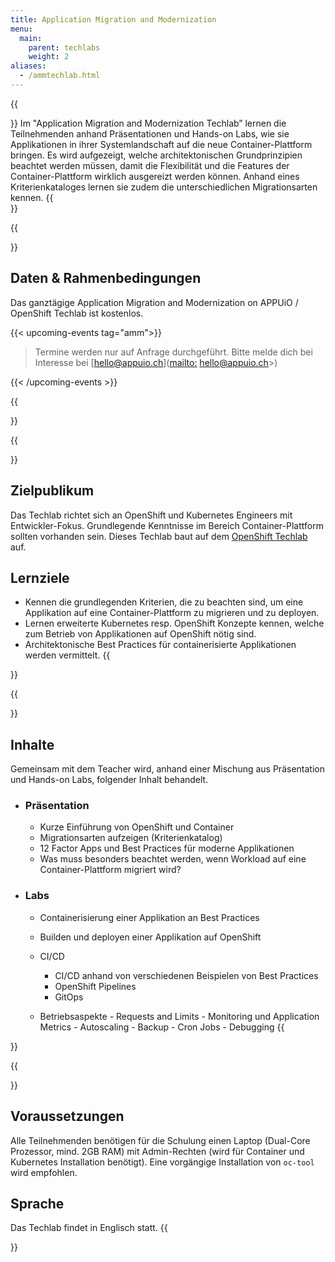```yaml
---
title: Application Migration and Modernization
menu:
  main:
    parent: techlabs
    weight: 2
aliases:
  - /ammtechlab.html
---
```

{{<section class="techlab-hero" header="images/header.svg">}}
Im "Application Migration and Modernization Techlab” lernen die Teilnehmenden anhand Präsentationen und Hands-on Labs, wie sie Applikationen in ihrer Systemlandschaft auf die neue Container-Plattform bringen. Es wird aufgezeigt, welche architektonischen Grundprinzipien beachtet werden müssen, damit die Flexibilität und die Features der Container-Plattform wirklich ausgereizt werden können. Anhand eines Kriterienkataloges lernen sie zudem die unterschiedlichen Migrationsarten kennen.
{{</section>}}

{{<section class="darkblue">}}

## Daten & Rahmenbedingungen

Das ganztägige Application Migration and Modernization on APPUiO / OpenShift Techlab ist kostenlos.

{{< upcoming-events tag="amm">}}

> Termine werden nur auf Anfrage durchgeführt. Bitte melde dich bei Interesse bei [hello@appuio.ch](<mailto:> hello@appuio.ch>)

{{< /upcoming-events >}}

{{</section>}}

{{<section>}}

## Zielpublikum

Das Techlab richtet sich an OpenShift und Kubernetes Engineers mit Entwickler-Fokus. Grundlegende Kenntnisse im Bereich Container-Plattform sollten vorhanden sein. Dieses Techlab baut auf dem [OpenShift Techlab](https://www.appuio.ch/techlabs/openshift/) auf.

## Lernziele

* Kennen die grundlegenden Kriterien, die zu beachten sind, um eine Applikation auf eine Container-Plattform zu migrieren und zu deployen.
* Lernen erweiterte Kubernetes resp. OpenShift Konzepte kennen, welche zum Betrieb von Applikationen auf OpenShift nötig sind.
* Architektonische Best Practices für containerisierte Applikationen werden vermittelt.
  {{</section>}}

{{<section class="cyan lab-content">}}

## Inhalte

Gemeinsam mit dem Teacher wird, anhand einer Mischung aus Präsentation und Hands-on Labs, folgender Inhalt behandelt.

* ### Präsentation

  * Kurze Einführung von OpenShift und Container
  * Migrationsarten aufzeigen (Kriterienkatalog)
  * 12 Factor Apps und Best Practices für moderne Applikationen
  * Was muss besonders beachtet werden, wenn Workload auf eine Container-Plattform migriert wird?
* ### Labs

  * Containerisierung einer Applikation an Best Practices
  * Builden und deployen einer Applikation auf OpenShift
  * CI/CD

    * CI/CD anhand von verschiedenen Beispielen von Best Practices
    * OpenShift Pipelines
    * GitOps
  * Betriebsaspekte
        - Requests and Limits
        - Monitoring und Application Metrics
        - Autoscaling
        - Backup
        - Cron Jobs
        - Debugging
    {{</section>}}

{{<section>}}

## Voraussetzungen

Alle Teilnehmenden benötigen für die Schulung einen Laptop (Dual-Core Prozessor, mind. 2GB RAM) mit Admin-Rechten (wird für Container und Kubernetes Installation benötigt). Eine vorgängige Installation von `oc-tool` wird empfohlen.

## Sprache

Das Techlab findet in Englisch statt.
{{</section>}}
